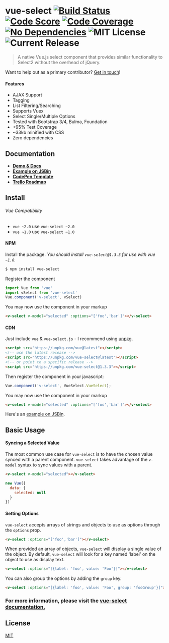 # vue-select [![Build Status](https://travis-ci.org/sagalbot/vue-select.svg?branch=master)](https://travis-ci.org/sagalbot/vue-select) [![Code Score](https://img.shields.io/codeclimate/github/sagalbot/vue-select.svg?style=flat-square)](https://lima.codeclimate.com/github/sagalbot/vue-select) [![Code Coverage](https://img.shields.io/codeclimate/coverage/github/sagalbot/vue-select.svg?style=flat-square)](https://codeclimate.com/github/sagalbot/vue-select) [![No Dependencies](https://img.shields.io/gemnasium/sagalbot/vue-select.svg?style=flat-square)](https://gemnasium.com/github.com/sagalbot/vue-select) ![MIT License](https://img.shields.io/github/license/sagalbot/vue-select.svg?style=flat-square) ![Current Release](https://img.shields.io/github/release/sagalbot/vue-select.svg?style=flat-square)

> A native Vue.js select component that provides similar functionality to Select2 without the overhead of jQuery.

Want to help out as a primary contributor? [Get in touch](https://github.com/sagalbot/vue-select/issues/581)!

#### Features
- AJAX Support
- Tagging
- List Filtering/Searching
- Supports Vuex
- Select Single/Multiple Options
- Tested with Bootstrap 3/4, Bulma, Foundation
- +95% Test Coverage
- ~33kb minified with CSS
- Zero dependencies

## Documentation
- **[Demo & Docs](http://sagalbot.github.io/vue-select/)**
- **[Example on JSBin](http://jsbin.com/saxaru/8/edit?html,js,output)**
- **[CodePen Template](http://codepen.io/sagalbot/pen/NpwrQO)**
- **[Trello Roadmap](https://trello.com/b/vWvITNzS/vue-select)**

## Install

###### Vue Compatibility
-  `vue ~2.0` use `vue-select ~2.0`
-  `vue ~1.0` use `vue-select ~1.0`

#### NPM
Install the package. _You should install `vue-select@1.3.3` for use with vue `~1.0`._

```bash
$ npm install vue-select
```

Register the component

```js
import Vue from 'vue'
import vSelect from 'vue-select'
Vue.component('v-select', vSelect)
```

You may now use the component in your markup

```html
<v-select v-model="selected" :options="['foo','bar']"></v-select>
```

#### CDN

Just include `vue` & `vue-select.js` - I recommend using [unpkg](https://unpkg.com/#/).

```html
<script src="https://unpkg.com/vue@latest"></script>
<!-- use the latest release -->
<script src="https://unpkg.com/vue-select@latest"></script>
<!-- or point to a specific release -->
<script src="https://unpkg.com/vue-select@1.3.3"></script>
```

Then register the component in your javascript:

```js
Vue.component('v-select', VueSelect.VueSelect);
```

You may now use the component in your markup

```html
<v-select v-model="selected" :options="['foo','bar']"></v-select>
```

Here's an [example on JSBin](http://jsbin.com/saxaru/5/edit?html,js,output).

## Basic Usage

#### Syncing a Selected Value

The most common use case for `vue-select` is to have the chosen value synced with a parent component. `vue-select` takes advantage of the `v-model` syntax to sync values with a parent.

```html
<v-select v-model="selected"></v-select>
```
```js
new Vue({
  data: {
    selected: null
  }
})
```

#### Setting Options

`vue-select` accepts arrays of strings and objects to use as options through the `options` prop.

```html
<v-select :options="['foo','bar']"></v-select>
```

When provided an array of objects, `vue-select` will display a single value of the object. By default, `vue-select` will look for a key named 'label' on the object to use as display text.

```html
<v-select :options="[{label: 'foo', value: 'Foo'}]"></v-select>
```

You can also group the options by adding the `group` key.

```html
<v-select :options="[{label: 'foo', value: 'Foo', group: 'fooGroup'}]"></v-select>
```

### For more information, please visit the [vue-select documentation.](https://sagalbot.github.io/vue-select)

## License

[MIT](https://github.com/sagalbot/vue-select/blob/master/LICENSE.md)
